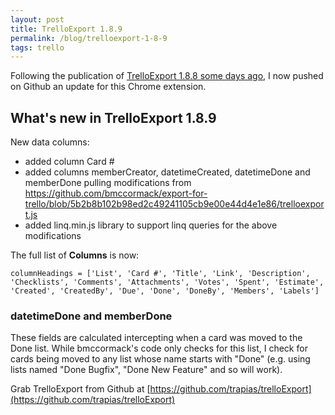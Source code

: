 ```yaml
---
layout: post
title: TrelloExport 1.8.9
permalink: /blog/trelloexport-1-8-9
tags: trello
---
```



Following the publication of [TrelloExport 1.8.8 some days ago](http://blog-trapias.rhcloud.com/trelloexport-trello-to-excel/), I now pushed on Github an update for this Chrome extension.

## What's new in TrelloExport 1.8.9
New data columns:

- added column Card #
- added columns memberCreator, datetimeCreated, datetimeDone and memberDone pulling modifications from https://github.com/bmccormack/export-for-trello/blob/5b2b8b102b98ed2c49241105cb9e00e44d4e1e86/trelloexport.js
- added linq.min.js library to support linq queries for the above modifications

The full list of **Columns** is now:

	columnHeadings = ['List', 'Card #', 'Title', 'Link', 'Description', 'Checklists', 'Comments', 'Attachments', 'Votes', 'Spent', 'Estimate', 'Created', 'CreatedBy', 'Due', 'Done', 'DoneBy', 'Members', 'Labels']

### datetimeDone and memberDone
These fields are calculated intercepting when a card was moved to the Done list. While bmccormack's code only checks for this list, I check for cards being moved to any list whose name starts with "Done" (e.g. using lists named "Done Bugfix", "Done New Feature" and so will work).

Grab TrelloExport from Github at [https://github.com/trapias/trelloExport](https://github.com/trapias/trelloExport)
